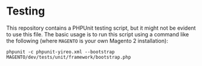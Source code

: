 # Testing
This repository contains a PHPUnit testing script, but it might not be evident to use this file. The basic usage is to run this script using a command like the following (where `MAGENTO` is your own Magento 2 installation):

    phpunit -c phpunit-yireo.xml --bootstrap MAGENTO/dev/tests/unit/framework/bootstrap.php
